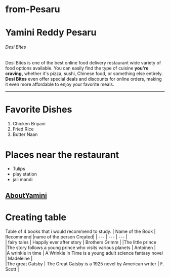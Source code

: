 # from-Pesaru
# Yamini Reddy Pesaru
###### Desi Bites
Desi Bites is one of the best online food delivery restaurant wide variety of food options available. You can easily find the type of cuisine **you're craving,** whether it's pizza, sushi, Chinese food, or something else entirely. **Desi Bites** even offer special deals and discounts for online orders, making it even more affordable to enjoy your favorite meals.

---

# Favorite Dishes
<ol>
<li>Chicken Briyani</li>
<li>Fried Rice</li>
<li>Butter Naan</li>
</ol>

# Places near the restaurant

<ul>
<li>Tulips</li>
<li>play station</li>
<li>jail mandi</li>
</ul>

[AboutYamini](MyMedia.md)
---
# Creating table
Table of 4 books that i would recommend to study.
| Name of the Book | Recommend     |name of the person Created|
| --- | --- | --- |        
| fairy tales   | Happily ever after story | Brothers Grimm | 
|The little prince |The story follows a young prince who visits various planets | Antoinen |          
|A wrinkle in time | A Wrinkle in Time is a young adult science fantasy novel | Madeleine |     
|The great Gatsby | The Great Gatsby is a 1925 novel by American writer | F. Scott |
     
